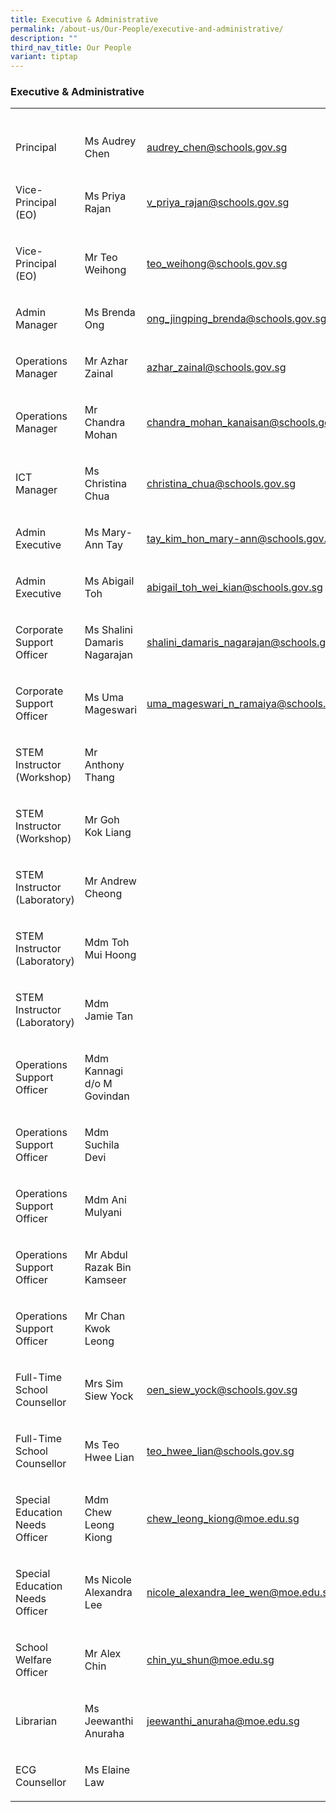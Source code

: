 ```yaml
---
title: Executive & Administrative
permalink: /about-us/Our-People/executive-and-administrative/
description: ""
third_nav_title: Our People
variant: tiptap
---
```

<h3>Executive &amp; Administrative</h3>
<table style="minWidth: 75px">
<colgroup>
<col>
<col>
<col>
</colgroup>
<tbody>
<tr>
<th rowspan="1" colspan="1">
<p></p>
</th>
<th rowspan="1" colspan="1">
<p></p>
</th>
<th rowspan="1" colspan="1">
<p></p>
</th>
</tr>
<tr>
<td rowspan="1" colspan="1">
<p>Principal</p>
</td>
<td rowspan="1" colspan="1">
<p>Ms Audrey Chen</p>
</td>
<td rowspan="1" colspan="1">
<p><a href="mailto:audrey_chen@schools.gov.sg" rel="noopener noreferrer nofollow" target="_blank">audrey_chen@schools.gov.sg</a>
</p>
</td>
</tr>
<tr>
<td rowspan="1" colspan="1">
<p>Vice-Principal (EO)</p>
</td>
<td rowspan="1" colspan="1">
<p>Ms Priya Rajan</p>
</td>
<td rowspan="1" colspan="1">
<p><a href="mailto:v_priya_rajan@schools.gov.sg" rel="noopener noreferrer nofollow" target="_blank">v_priya_rajan@schools.gov.sg</a>
</p>
</td>
</tr>
<tr>
<td rowspan="1" colspan="1">
<p>Vice-Principal (EO)</p>
</td>
<td rowspan="1" colspan="1">
<p>Mr Teo Weihong</p>
</td>
<td rowspan="1" colspan="1">
<p><a href="mailto:teo_weihong@schools.gov.sg" rel="noopener noreferrer nofollow" target="_blank">teo_weihong@schools.gov.sg</a>
</p>
</td>
</tr>
<tr>
<td rowspan="1" colspan="1">
<p>Admin Manager</p>
</td>
<td rowspan="1" colspan="1">
<p>Ms Brenda Ong</p>
</td>
<td rowspan="1" colspan="1">
<p><a href="mailto:ong_jingping_brenda@schools.gov.sg" rel="noopener noreferrer nofollow" target="_blank">ong_jingping_brenda@schools.gov.sg</a>
</p>
</td>
</tr>
<tr>
<td rowspan="1" colspan="1">
<p>Operations Manager</p>
</td>
<td rowspan="1" colspan="1">
<p>Mr Azhar Zainal</p>
</td>
<td rowspan="1" colspan="1">
<p><a href="mailto:azhar_zainal@schools.gov.sg" rel="noopener noreferrer nofollow" target="_blank">azhar_zainal@schools.gov.sg</a>
</p>
</td>
</tr>
<tr>
<td rowspan="1" colspan="1">
<p>Operations Manager</p>
</td>
<td rowspan="1" colspan="1">
<p>Mr Chandra Mohan</p>
</td>
<td rowspan="1" colspan="1">
<p><a href="mailto:chandra_mohan_kanaisan@schools.gov.sg" rel="noopener noreferrer nofollow" target="_blank">chandra_mohan_kanaisan@schools.gov.sg</a>
</p>
</td>
</tr>
<tr>
<td rowspan="1" colspan="1">
<p>ICT Manager</p>
</td>
<td rowspan="1" colspan="1">
<p>Ms Christina Chua</p>
</td>
<td rowspan="1" colspan="1">
<p><a href="mailto:christina_chua@schools.gov.sg" rel="noopener noreferrer nofollow" target="_blank">christina_chua@schools.gov.sg</a>
</p>
</td>
</tr>
<tr>
<td rowspan="1" colspan="1">
<p>Admin Executive</p>
</td>
<td rowspan="1" colspan="1">
<p>Ms Mary-Ann Tay</p>
</td>
<td rowspan="1" colspan="1">
<p><a href="mailto:tay_kim_hon_mary-ann@schools.gov.sg" rel="noopener noreferrer nofollow" target="_blank">tay_kim_hon_mary-ann@schools.gov.sg</a>
</p>
</td>
</tr>
<tr>
<td rowspan="1" colspan="1">
<p>Admin Executive</p>
</td>
<td rowspan="1" colspan="1">
<p>Ms Abigail Toh</p>
</td>
<td rowspan="1" colspan="1">
<p><a href="mailto:abigail_toh_wei_kian@schools.gov.sg" rel="noopener noreferrer nofollow" target="_blank">abigail_toh_wei_kian@schools.gov.sg</a>
</p>
</td>
</tr>
<tr>
<td rowspan="1" colspan="1">
<p>Corporate Support Officer</p>
</td>
<td rowspan="1" colspan="1">
<p>Ms Shalini Damaris Nagarajan</p>
</td>
<td rowspan="1" colspan="1">
<p><a href="mailto:shalini_damaris_nagarajan@schools.gov.sg" rel="noopener noreferrer nofollow" target="_blank">shalini_damaris_nagarajan@schools.gov.sg</a>
</p>
</td>
</tr>
<tr>
<td rowspan="1" colspan="1">
<p>Corporate Support Officer</p>
</td>
<td rowspan="1" colspan="1">
<p>Ms Uma Mageswari</p>
</td>
<td rowspan="1" colspan="1">
<p><a href="mailto:uma_mageswari_n_ramaiya@schools.gov.sg" rel="noopener noreferrer nofollow" target="_blank">uma_mageswari_n_ramaiya@schools.gov.sg</a>
</p>
</td>
</tr>
<tr>
<td rowspan="1" colspan="1">
<p>STEM Instructor (Workshop)</p>
</td>
<td rowspan="1" colspan="1">
<p>Mr Anthony Thang</p>
</td>
<td rowspan="1" colspan="1">
<p></p>
</td>
</tr>
<tr>
<td rowspan="1" colspan="1">
<p>STEM Instructor (Workshop)</p>
</td>
<td rowspan="1" colspan="1">
<p>Mr Goh Kok Liang</p>
</td>
<td rowspan="1" colspan="1">
<p></p>
</td>
</tr>
<tr>
<td rowspan="1" colspan="1">
<p>STEM Instructor (Laboratory)</p>
</td>
<td rowspan="1" colspan="1">
<p>Mr Andrew Cheong</p>
</td>
<td rowspan="1" colspan="1">
<p></p>
</td>
</tr>
<tr>
<td rowspan="1" colspan="1">
<p>STEM Instructor (Laboratory)</p>
</td>
<td rowspan="1" colspan="1">
<p>Mdm Toh Mui Hoong</p>
</td>
<td rowspan="1" colspan="1">
<p></p>
</td>
</tr>
<tr>
<td rowspan="1" colspan="1">
<p>STEM Instructor (Laboratory)</p>
</td>
<td rowspan="1" colspan="1">
<p>Mdm Jamie Tan</p>
</td>
<td rowspan="1" colspan="1">
<p></p>
</td>
</tr>
<tr>
<td rowspan="1" colspan="1">
<p>Operations Support Officer</p>
</td>
<td rowspan="1" colspan="1">
<p>Mdm Kannagi d/o M Govindan</p>
</td>
<td rowspan="1" colspan="1">
<p></p>
</td>
</tr>
<tr>
<td rowspan="1" colspan="1">
<p>Operations Support Officer</p>
</td>
<td rowspan="1" colspan="1">
<p>Mdm Suchila Devi</p>
</td>
<td rowspan="1" colspan="1">
<p></p>
</td>
</tr>
<tr>
<td rowspan="1" colspan="1">
<p>Operations Support Officer</p>
</td>
<td rowspan="1" colspan="1">
<p>Mdm Ani Mulyani</p>
</td>
<td rowspan="1" colspan="1">
<p></p>
</td>
</tr>
<tr>
<td rowspan="1" colspan="1">
<p>Operations Support Officer</p>
</td>
<td rowspan="1" colspan="1">
<p>Mr Abdul Razak Bin Kamseer</p>
</td>
<td rowspan="1" colspan="1">
<p></p>
</td>
</tr>
<tr>
<td rowspan="1" colspan="1">
<p>Operations Support Officer</p>
</td>
<td rowspan="1" colspan="1">
<p>Mr Chan Kwok Leong</p>
</td>
<td rowspan="1" colspan="1">
<p></p>
</td>
</tr>
<tr>
<td rowspan="1" colspan="1">
<p>Full-Time School Counsellor</p>
</td>
<td rowspan="1" colspan="1">
<p>Mrs Sim Siew Yock</p>
</td>
<td rowspan="1" colspan="1">
<p><a href="mailto:oen_siew_yock@schools.gov.sg" rel="noopener noreferrer nofollow" target="_blank">oen_siew_yock@schools.gov.sg</a>
</p>
</td>
</tr>
<tr>
<td rowspan="1" colspan="1">
<p>Full-Time School Counsellor</p>
</td>
<td rowspan="1" colspan="1">
<p>Ms Teo Hwee Lian</p>
</td>
<td rowspan="1" colspan="1">
<p><a href="mailto:teo_hwee_lian@schools.gov.sg" rel="noopener noreferrer nofollow" target="_blank">teo_hwee_lian@schools.gov.sg</a>
</p>
</td>
</tr>
<tr>
<td rowspan="1" colspan="1">
<p>Special Education Needs Officer</p>
</td>
<td rowspan="1" colspan="1">
<p>Mdm Chew Leong Kiong</p>
</td>
<td rowspan="1" colspan="1">
<p><a href="mailto:chew_leong_kiong@moe.edu.sg" rel="noopener noreferrer nofollow" target="_blank">chew_leong_kiong@moe.edu.sg</a>
</p>
</td>
</tr>
<tr>
<td rowspan="1" colspan="1">
<p>Special Education Needs Officer</p>
</td>
<td rowspan="1" colspan="1">
<p>Ms Nicole Alexandra Lee</p>
</td>
<td rowspan="1" colspan="1">
<p><a href="mailto:nicole_alexandra_lee_wen@moe.edu.sg" rel="noopener noreferrer nofollow" target="_blank">nicole_alexandra_lee_wen@moe.edu.sg</a>
</p>
</td>
</tr>
<tr>
<td rowspan="1" colspan="1">
<p>School Welfare Officer</p>
</td>
<td rowspan="1" colspan="1">
<p>Mr Alex Chin</p>
</td>
<td rowspan="1" colspan="1">
<p><a href="mailto:chin_yu_shun@moe.edu.sg" rel="noopener noreferrer nofollow" target="_blank">chin_yu_shun@moe.edu.sg</a>
</p>
</td>
</tr>
<tr>
<td rowspan="1" colspan="1">
<p>Librarian</p>
</td>
<td rowspan="1" colspan="1">
<p>Ms Jeewanthi Anuraha</p>
</td>
<td rowspan="1" colspan="1">
<p><a href="mailto:jeewanthi_anuraha@moe.edu.sg" rel="noopener noreferrer nofollow" target="_blank">jeewanthi_anuraha@moe.edu.sg</a>
</p>
</td>
</tr>
<tr>
<td rowspan="1" colspan="1">
<p>ECG Counsellor</p>
</td>
<td rowspan="1" colspan="1">
<p>Ms Elaine Law</p>
</td>
<td rowspan="1" colspan="1">
<p></p>
</td>
</tr>
</tbody>
</table>
<p></p>